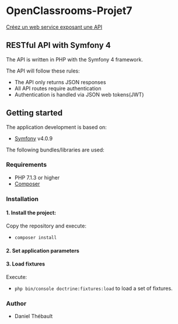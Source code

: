 # OpenClassrooms-Projet7

[Créez un web service exposant une API](https://openclassrooms.com/projects/creez-un-web-service-exposant-une-api)

## RESTful API with Symfony 4

The API is written in PHP with the Symfony 4 framework.

The API will follow these rules:
- The API only returns JSON responses
- All API routes require authentication
- Authentication is handled via JSON web tokens(JWT)

## Getting started
The application development is based on:
- [Symfony](https://symfony.com/doc/current/index.html) v4.0.9

The following bundles/libraries are used:

### Requirements
- PHP 7.1.3 or higher
- [Composer](https://getcomposer.org/)

### Installation
#### 1. Install the project:
Copy the repository and execute:
- `composer install`

#### 2. Set application parameters

#### 3. Load fixtures
Execute:
- `php bin/console doctrine:fixtures:load` to load a set of fixtures.

### Author
- Daniel Thébault